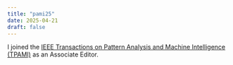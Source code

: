 ```yaml
---
title: "pami25"
date: 2025-04-21
draft: false
---
```


I joined the <a href="https://ieeexplore.ieee.org/xpl/RecentIssue.jsp?punumber=34">IEEE Transactions on Pattern Analysis and Machine Intelligence (TPAMI)</a> as an Associate Editor.